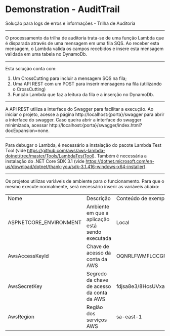 # Demonstration - AuditTrail

Solução para logs de erros e informações - Trilha de Auditoria
<hr />

O processamento da trilha de auditoria trata-se de uma função Lambda que é disparada através de uma mensagem em uma fila SQS.
Ao receber esta mensagem, o Lambda valida os campos recebidos e insere esta mensagem validada em uma tabela no DynamoDb.
<hr />

Esta solução conta com:

1. Um CrossCutting para incluir a mensagem SQS na fila; 
2. Uma API REST com um POST para inserir mensagens na fila (utilizando o CrossCutting)
3. Função Lambda que faz a leitura da fila e a inserção no DynamoDb.
<hr />

A API REST utiliza a interface do Swagger para facilitar a execução.
Ao iniciar o projeto, acesse a página http://localhost:{porta}/swagger para abrir a interface do swagger.
Caso queira abrir a interface do swagger minimizada, acessar http://localhost:{porta}/swagger/index.html?docExpansion=none.
<hr />

Para debugar o Lambda, é necessário a instalação do pacote Lambda Test Tool (vide https://github.com/aws/aws-lambda-dotnet/tree/master/Tools/LambdaTestTool).
Também é necessária a instalação do .NET Core SDK 3.1 (vide https://dotnet.microsoft.com/en-us/download/dotnet/thank-you/sdk-3.1.416-windows-x64-installer).
<hr />

Os projetos utilizas variáveis de ambiente para o funcionamento. 
Para que o mesmo execute normalmente, será necessário inserir as variáveis abaixo: 

<table>
  <theader>
    <td>Nome</td>
    <td>Descrição</td>
    <td>Conteúdo de exemplo</td>
  </theader>
  <tr>
    <td>ASPNETCORE_ENVIRONMENT</td>
    <td>Ambiente em que a aplicação está sendo executada</td>
    <td>Local</td>
  </tr>
  <tr>
    <td>AwsAccessKeyId</td>
    <td>Chave de acesso da conta da AWS</td>
    <td>OQNRLFWMFLCCGFJMGETU</td>
  </tr>
  <tr>
    <td>AwsSecretKey</td>
    <td>Segredo da chave de acesso da conta da AWS</td>
    <td>fdjsa8e3/8HcsUVxaQB8QUFnRPfa5PhEVK2U+qIf</td>
  </tr>
  <tr>
    <td>AwsRegion</td>
    <td>Região dos serviços AWS</td>
    <td>sa-east-1</td>
  </tr>
</table>
